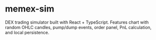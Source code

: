 # memex-sim
DEX trading simulator built with React + TypeScript. Features chart with random OHLC candles, pump/dump events, order panel, PnL calculation, and local persistence.
